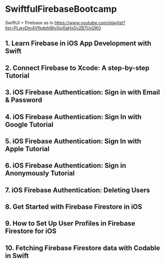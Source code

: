 # SwiftfulFirebaseBootcamp
SwiftUI + Firebase as in https://www.youtube.com/playlist?list=PLwvDm4Vfkdphl8ly0oi0aHx0v2B7UvDK0

## 1. Learn Firebase in iOS App Development with Swift
## 2. Connect Firebase to Xcode: A step-by-step Tutorial
## 3. iOS Firebase Authentication: Sign in with Email & Password
## 4. iOS Firebase Authentication: Sign In with Google Tutorial
## 5. iOS Firebase Authentication: Sign In with Apple Tutorial
## 6. iOS Firebase Authentication: Sign in Anonymously Tutorial
## 7. iOS Firebase Authentication: Deleting Users
## 8. Get Started with Firebase Firestore in iOS
## 9. How to Set Up User Profiles in Firebase Firestore for iOS
## 10. Fetching Firebase Firestore data with Codable in Swift

